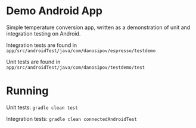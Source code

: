 Demo Android App
================

Simple temperature conversion app, written as a demonstration of unit and integration testing on Android.

Integration tests are found in ```app/src/androidTest/java/com/danosipov/espresso/testdemo```

Unit tests are found in ```app/src/androidTest/java/com/danosipov/testdemo/test```

Running
=======
Unit tests:
```gradle clean test```

Integration tests:
```gradle clean connectedAndroidTest```



